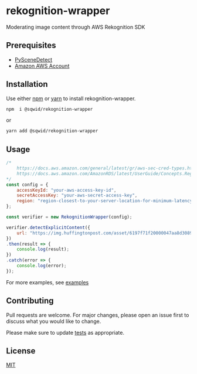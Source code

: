 # rekognition-wrapper

Moderating image content through AWS Rekognition SDK

## Prerequisites

* [PySceneDetect](https://github.com/Breakthrough/PySceneDetect)
* [Amazon AWS Account](https://aws.amazon.com/)

## Installation

Use either [npm](https://www.npmjs.com/) or [yarn](https://yarnpkg.com/) to
install rekognition-wrapper.

```bash
npm  i @sqwid/rekognition-wrapper
```

or

```bash
yarn add @sqwid/rekognition-wrapper
```

## Usage

```javascript
/*
    https://docs.aws.amazon.com/general/latest/gr/aws-sec-cred-types.html#access-keys-and-secret-access-keys
    https://docs.aws.amazon.com/AmazonRDS/latest/UserGuide/Concepts.RegionsAndAvailabilityZones.html
*/
const config = {
	accessKeyId: "your-aws-access-key-id",
	secretAccessKey: "your-aws-secret-access-key",
	region: "region-closest-to-your-server-location-for-minimum-latency",
};

const verifier = new RekognitionWrapper(config);

verifier.detectExplicitContent({
	url: "https://img.huffingtonpost.com/asset/6197f71f20000047aa8d3089.jpeg?cache=dLXWffeF86&ops=scalefit_720_noupscale",
})
.then(result => {
	console.log(result);
})
.catch(error => {
	console.log(error);
});
```

For more examples, see [examples](example/)

## Contributing

Pull requests are welcome. For major changes, please open an issue first to
discuss what you would like to change.

Please make sure to update [tests](tests/index.test.js) as appropriate.

## License

[MIT](LICENSE)
